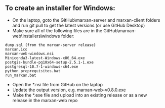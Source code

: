 ## To create an installer for Windows:
- On the laptop, goto the GitHub\marxan-server and marxan-client folders and run git pull to get the latest versions (or use GitHub Desktop)
- Make sure all of the following files are in the GitHub\marxan-web\installers\windows folder: 

```
dump.sql (from the marxan-server release)  
marxan.ico  
marxan-web-windows.nsi  
Miniconda3-latest-Windows-x86_64.exe  
postgis-bundle-pg10x64-setup-2.5.1-1.exe  
postgresql-10.7-1-windows-x64.exe   
python_preprequisites.bat
run_marxan.bat
```

- Open the *.nsi file from GitHub on the laptop
- Update the output version, e.g. marxan-web-v0.8.0.exe 
- Make the *.exe file and upload into an existing release or as a new release in the marxan-web repo

